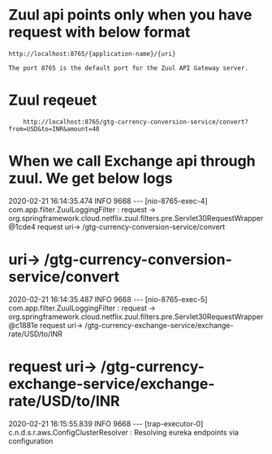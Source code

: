 # Zuul api points only when you have request with below format 

 	http://localhost:8765/{application-name}/{uri}
 	
 	The port 8765 is the default port for the Zuul API Gateway server.
 	
 	
# Zuul reqeuet 

		http://localhost:8765/gtg-currency-conversion-service/convert?from=USD&to=INR&amount=40 	
		
# When we call Exchange api through zuul. We get below logs 
2020-02-21 16:14:35.474  INFO 9668 --- [nio-8765-exec-4] com.app.filter.ZuulLoggingFilter         : request -> org.springframework.cloud.netflix.zuul.filters.pre.Servlet30RequestWrapper@1cde4 request  uri-> /gtg-currency-conversion-service/convert

# uri-> /gtg-currency-conversion-service/convert
2020-02-21 16:14:35.487  INFO 9668 --- [nio-8765-exec-5] com.app.filter.ZuulLoggingFilter         : request -> org.springframework.cloud.netflix.zuul.filters.pre.Servlet30RequestWrapper@c1881e request uri-> /gtg-currency-exchange-service/exchange-rate/USD/to/INR
# request uri-> /gtg-currency-exchange-service/exchange-rate/USD/to/INR
2020-02-21 16:15:55.839  INFO 9668 --- [trap-executor-0] c.n.d.s.r.aws.ConfigClusterResolver      : Resolving eureka endpoints via configuration
		